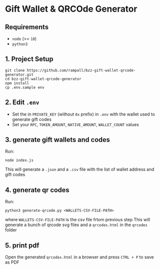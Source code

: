 # Gift Wallet & QRCOde Generator

## Requirements

- `node` (>= `18`)
- `python3`

## 1. Project Setup

```
git clone https://github.com/rampall/bzz-gift-wallet-qrcode-generator.git
cd bzz-gift-wallet-qrcode-generator
npm install
cp .env.sample env
```

## 2. Edit `.env`

- Set the in `PRIVATE_KEY` (without `0x` prefix) in `.env` with the wallet used to generate gift codes
- Set your `RPC`, `TOKEN_AMOUNT`, `NATIVE_AMOUNT`, `WALLET_COUNT` values

## 3. generate gift wallets and codes

Run:
```
node index.js
```
This will generate a `.json` and a `.csv` file with the list of wallet address and gift codes

## 4. generate qr codes

Run:
```
python3 generate-qrcode.py <WALLETS-CSV-FILE-PATH>
```
where `WALLETS-CSV-FILE-PATH` is the csv file frtom previous step
This will generate a bunch of qrcode svg files and a `qrcodes.html` in the `qrcodes` folder

## 5. print pdf

Open the generated `qrcodes.html` in a browser and press `CTRL + P` to save as PDF
